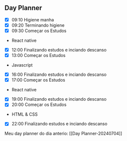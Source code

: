 ## Day Planner
- [x] 09:10  Higiene manha
- [x] 09:20 Terminando higiene
- [x] 09:30  Começar os Estudos 
- React native
- [x] 12:00  Finalizando estudos e inciando descanso
- [x] 13:00  Começar os Estudos
- Javascript
- [x] 16:00 Finalizando estudos e inciando descanso
- [x] 17:00 Começar os Estudos
- React native
- [x] 19:00 Finalizando estudos e inciando descanso
- [x] 20:00 Começar os Estudos
- HTML & CSS
 - [x] 22:00 Finalizando estudos e inciando descanso

Meu day planner do dia anterio: [[Day Planner-20240704]]